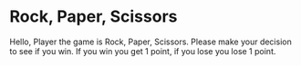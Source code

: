 <!DOCTYPE html>
<html>
<head> 
<title>core</title>

</head>
<body>

<h1>Rock, Paper, Scissors</h1>
<p> Hello, Player the game is Rock, Paper, Scissors. Please make your decision to see if you win. If you win you get 1 point, if you lose you lose 1 point.</p>
<script src="main.js"></script>

</body>

</html>
